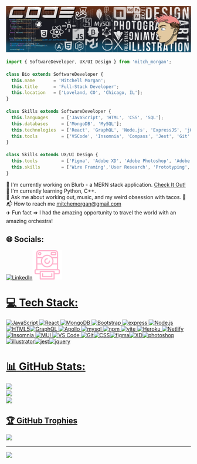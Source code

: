 <img src='./imgAsset/linkedIn_banner.png' alt="Image Banner">

```js
import { SoftwareDeveloper, UX/UI Design } from 'mitch_morgan';

class Bio extends SoftwareDeveloper {
  this.name       = 'Mitchell Morgan';
  this.title      = 'Full-Stack Developer';
  this.location   = ['Loveland, CO', 'Chicago, IL'];
}

class Skills extends SoftwareDeveloper {
  this.languages     = ['JavaScript', 'HTML', 'CSS', 'SQL'];
  this.databases     = ['MongoDB', 'MySQL'];
  this.technologies  = ['React', 'GraphQL', 'Node.js', 'ExpressJS', 'jQuery', 'Bootstrap', 'Material-UI', 'CSS3', 'HTML5'];
  this.tools         = ['VSCode', 'Insomnia', 'Compass', 'Jest', 'Git' ]
}

class Skills extends UX/UI Design {
  this.tools         = ['Figma', 'Adobe XD', 'Adobe Photoshop', 'Adobe Illustrator']
  this.skills        = ['Wire Framing','User Research', 'Prototyping', 'User Testing']
}
```

🎸 I'm currently working on Blurb - a MERN stack application. [Check It Out!](https://github.com/ljkahn/Blurb)<br>📖 I'm currently learning Python, C++.<br>🧠 Ask me about working out, music, and my weird obsession with tacos. 🌮<br>📬 How to reach me mitchemorgan@gmail.com<br>✈️ Fun fact => I had the amazing opportunity to travel the world with an amazing orchestra!

## 🌐 Socials:

<a href = "www.linkedin.com/in/mitchell-morgan-0952b1138" target="_blank"><img src="https://simpleicons.now.sh/linkedin/0A66C2" alt="LinkedIn" width="40" height="40"><a href = "https://lighthearted-babka-c9dccc.netlify.app/" target="_blank"><img src="./imgAsset/poloroid.svg" alt="portfolio link">

# 💻 Tech Stack:

<img src="https://simpleicons.now.sh/javascript/F7DF1E" alt="JavaScript" width="40" height="40"> <img src="https://simpleicons.now.sh/react/FF4154" alt="React" width="40" height="40"> <img src="https://simpleicons.now.sh/mongodb/47A248" alt="MongoDB" width="40" height="40"> <img src="https://simpleicons.now.sh/bootstrap/7952b3" alt="Bootstrap" width="40" height="40"> <img src="https://simpleicons.now.sh/express/ffffff" alt="express" width="40" height="40"> <img src="https://simpleicons.now.sh/nodedotjs/339933" alt="Node.js" width="40" height="40"> <img src="https://simpleicons.now.sh/html5/E34F26" alt="HTML5" width="40" height="40"><img src="https://simpleicons.now.sh/graphql/e10098" alt="GraphQL" width="40" height="40"> <img src="https://simpleicons.now.sh/apollographql/2196f0" alt="Apollo" width="40" height="40"> <img src="https://simpleicons.now.sh/mysql/4479a1" alt="mysql" width="40" height="40"> <img src="https://simpleicons.now.sh/npm/cb3837" alt="npm" width="40" height="40"> <img src="https://simpleicons.now.sh/vite/646cff" alt="vite" width="40" height="40"> <img src="https://simpleicons.now.sh/heroku/430098" alt="Heroku" width="40" height="40"> <img src="https://simpleicons.now.sh/netlify/00C7B7" alt="Netlify" width="40" height="40"> <img src="https://simpleicons.now.sh/insomnia/4000BF" alt="Insomnia" width="40" height="40"> <img src="https://simpleicons.now.sh/mui/007fff" alt="MUI" width="40" height="40"> <img src="https://simpleicons.now.sh/visualstudiocode/0078d7" alt="VS Code" width="40" height="40"> <img src="https://simpleicons.now.sh/git/f34f29" alt="Git" width="40" height="40"><img src="https://simpleicons.now.sh/css3/1572B6" alt="CSS" width="40" height="40"><img src="https://simpleicons.now.sh/figma/F24E1E" alt="figma" width="40" height="40"><img src="https://simpleicons.now.sh/adobexd/FF61F6" alt="XD" width="40" height="40"><img src="https://simpleicons.now.sh/adobephotoshop/31A8FF" alt="photoshop" width="40" height="40"><img src="https://simpleicons.now.sh/adobeillustrator/FF9A00" alt="illustrator" width="40" height="40"><img src="https://simpleicons.now.sh/jest/C21325" alt="jest" width="40" height="40"><img src="https://simpleicons.now.sh/jquery/0769AD" alt="jquery" width="40" height="40">

# 📊 GitHub Stats:

<p align="center">

![](https://github-readme-stats.vercel.app/api?username=M1TCH3llM&theme=radical&hide_border=false&include_all_commits=false&count_private=false)<br/>
![](https://github-readme-streak-stats.herokuapp.com/?user=M1TCH3llM&theme=radical&hide_border=false)<br/>
![](https://github-readme-stats.vercel.app/api/top-langs/?username=M1TCH3llM&theme=radical&hide_border=false&include_all_commits=false&count_private=false&layout=compact)

</p>

## 🏆 GitHub Trophies

![](https://github-profile-trophy.vercel.app/?username=M1TCH3llM&theme=radical&no-frame=false&no-bg=true&margin-w=4)

---

[![](https://visitcount.itsvg.in/api?id=M1TCH3llM&icon=0&color=0)](https://visitcount.itsvg.in)

<!-- Proudly created with GPRM ( https://gprm.itsvg.in ) -->
